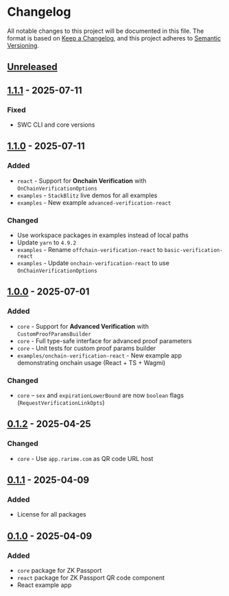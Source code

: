 # Changelog
All notable changes to this project will be documented in this file.
The format is based on [Keep a Changelog], and this project adheres to [Semantic Versioning].

## [Unreleased]

## [1.1.1] - 2025-07-11
### Fixed
- SWC CLI and core versions

## [1.1.0] - 2025-07-11
### Added
- `react` - Support for **Onchain Verification** with `OnChainVerificationOptions`
- `examples` - `StackBlitz` live demos for all examples
- `examples` - New example `advanced-verification-react`

### Changed
- Use workspace packages in examples instead of local paths
- Update `yarn` to `4.9.2`
- `examples` - Rename `offchain-verification-react` to `basic-verification-react`
- `examples` - Update `onchain-verification-react` to use `OnChainVerificationOptions`

## [1.0.0] - 2025-07-01
### Added
- `core` - Support for **Advanced Verification** with `CustomProofParamsBuilder`
- `core` - Full type-safe interface for advanced proof parameters
- `core` - Unit tests for custom proof params builder
- `examples/onchain-verification-react` - New example app demonstrating onchain usage (React + TS + Wagmi)

### Changed
- `core` – `sex` and `expirationLowerBound` are now `boolean` flags (`RequestVerificationLinkOpts`)

## [0.1.2] - 2025-04-25
### Changed
- `core` - Use `app.rarime.com` as QR code URL host

## [0.1.1] - 2025-04-09
### Added
- License for all packages

## [0.1.0] - 2025-04-09
### Added
- `core` package for ZK Passport
- `react` package for ZK Passport QR code component
- React example app


[Keep a Changelog]: https://keepachangelog.com/en/1.0.0/
[Semantic Versioning]: https://semver.org/spec/v2.0.0.html

[Unreleased]: https://github.com/rarimo/zk-passport/compare/1.1.1...HEAD
[1.1.1]: https://github.com/rarimo/zk-passport/compare/1.1.0...1.1.1
[1.1.0]: https://github.com/rarimo/zk-passport/compare/1.0.0...1.1.0
[1.0.0]: https://github.com/rarimo/zk-passport/compare/0.1.2...1.0.0
[0.1.2]: https://github.com/rarimo/zk-passport/compare/0.1.1...0.1.2
[0.1.1]: https://github.com/rarimo/zk-passport/compare/0.1.0...0.1.1
[0.1.0]: https://github.com/rarimo/zk-passport/releases/tag/0.1.0
